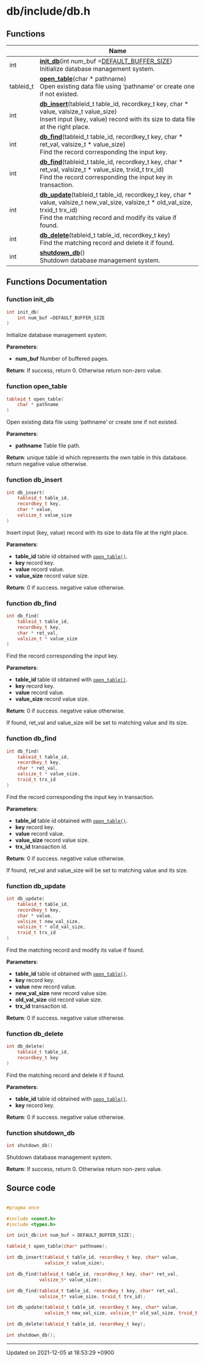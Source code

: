 

# db/include/db.h



## Functions

|                | Name           |
| -------------- | -------------- |
| int | **[init_db](/Modules/DatabaseAPI#function-init_db)**(int num_buf =<a href="/Modules/BufferManager#variable-default-buffer-size">DEFAULT_BUFFER_SIZE</a>)<br>Initialize database management system.  |
| tableid_t | **[open_table](/Modules/DatabaseAPI#function-open_table)**(char * pathname)<br>Open existing data file using ‘pathname’ or create one if not existed.  |
| int | **[db_insert](/Modules/DatabaseAPI#function-db_insert)**(tableid_t table_id, recordkey_t key, char * value, valsize_t value_size)<br>Insert input (key, value) record with its size to data file at the right place.  |
| int | **[db_find](/Modules/DatabaseAPI#function-db_find)**(tableid_t table_id, recordkey_t key, char * ret_val, valsize_t * value_size)<br>Find the record corresponding the input key.  |
| int | **[db_find](/Modules/DatabaseAPI#function-db_find)**(tableid_t table_id, recordkey_t key, char * ret_val, valsize_t * value_size, trxid_t trx_id)<br>Find the record corresponding the input key in transaction.  |
| int | **[db_update](/Modules/DatabaseAPI#function-db_update)**(tableid_t table_id, recordkey_t key, char * value, valsize_t new_val_size, valsize_t * old_val_size, trxid_t trx_id)<br>Find the matching record and modify its value if found.  |
| int | **[db_delete](/Modules/DatabaseAPI#function-db_delete)**(tableid_t table_id, recordkey_t key)<br>Find the matching record and delete it if found.  |
| int | **[shutdown_db](/Modules/DatabaseAPI#function-shutdown_db)**()<br>Shutdown database management system.  |


## Functions Documentation

### function init_db

```cpp
int init_db(
    int num_buf =DEFAULT_BUFFER_SIZE
)
```

Initialize database management system. 

**Parameters**: 

  * **num_buf** Number of buffered pages. 


**Return**: If success, return 0. Otherwise return non-zero value. 

### function open_table

```cpp
tableid_t open_table(
    char * pathname
)
```

Open existing data file using ‘pathname’ or create one if not existed. 

**Parameters**: 

  * **pathname** Table file path. 


**Return**: unique table id which represents the own table in this database. return negative value otherwise. 

### function db_insert

```cpp
int db_insert(
    tableid_t table_id,
    recordkey_t key,
    char * value,
    valsize_t value_size
)
```

Insert input (key, value) record with its size to data file at the right place. 

**Parameters**: 

  * **table_id** table id obtained with <code><a href="/Modules/DatabaseAPI#function-open-table">open&#95;table()</a></code>. 
  * **key** record key. 
  * **value** record value. 
  * **value_size** record value size. 


**Return**: 0 if success. negative value otherwise. 

### function db_find

```cpp
int db_find(
    tableid_t table_id,
    recordkey_t key,
    char * ret_val,
    valsize_t * value_size
)
```

Find the record corresponding the input key. 

**Parameters**: 

  * **table_id** table id obtained with <code><a href="/Modules/DatabaseAPI#function-open-table">open&#95;table()</a></code>. 
  * **key** record key. 
  * **value** record value. 
  * **value_size** record value size. 


**Return**: 0 if success. negative value otherwise. 

If found, ret_val and value_size will be set to matching value and its size.


### function db_find

```cpp
int db_find(
    tableid_t table_id,
    recordkey_t key,
    char * ret_val,
    valsize_t * value_size,
    trxid_t trx_id
)
```

Find the record corresponding the input key in transaction. 

**Parameters**: 

  * **table_id** table id obtained with <code><a href="/Modules/DatabaseAPI#function-open-table">open&#95;table()</a></code>. 
  * **key** record key. 
  * **value** record value. 
  * **value_size** record value size. 
  * **trx_id** transaction id. 


**Return**: 0 if success. negative value otherwise. 

If found, ret_val and value_size will be set to matching value and its size.


### function db_update

```cpp
int db_update(
    tableid_t table_id,
    recordkey_t key,
    char * value,
    valsize_t new_val_size,
    valsize_t * old_val_size,
    trxid_t trx_id
)
```

Find the matching record and modify its value if found. 

**Parameters**: 

  * **table_id** table id obtained with <code><a href="/Modules/DatabaseAPI#function-open-table">open&#95;table()</a></code>. 
  * **key** record key. 
  * **value** new record value. 
  * **new_val_size** new record value size. 
  * **old_val_size** old record value size. 
  * **trx_id** transaction id. 


**Return**: 0 if success. negative value otherwise. 

### function db_delete

```cpp
int db_delete(
    tableid_t table_id,
    recordkey_t key
)
```

Find the matching record and delete it if found. 

**Parameters**: 

  * **table_id** table id obtained with <code><a href="/Modules/DatabaseAPI#function-open-table">open&#95;table()</a></code>. 
  * **key** record key. 


**Return**: 0 if success. negative value otherwise. 

### function shutdown_db

```cpp
int shutdown_db()
```

Shutdown database management system. 

**Return**: If success, return 0. Otherwise return non-zero value. 



## Source code

```cpp

#pragma once

#include <const.h>
#include <types.h>

int init_db(int num_buf = DEFAULT_BUFFER_SIZE);

tableid_t open_table(char* pathname);

int db_insert(tableid_t table_id, recordkey_t key, char* value,
              valsize_t value_size);

int db_find(tableid_t table_id, recordkey_t key, char* ret_val,
            valsize_t* value_size);

int db_find(tableid_t table_id, recordkey_t key, char* ret_val,
            valsize_t* value_size, trxid_t trx_id);

int db_update(tableid_t table_id, recordkey_t key, char* value,
              valsize_t new_val_size, valsize_t* old_val_size, trxid_t trx_id);

int db_delete(tableid_t table_id, recordkey_t key);

int shutdown_db();
```


-------------------------------

Updated on 2021-12-05 at 18:53:29 +0900
